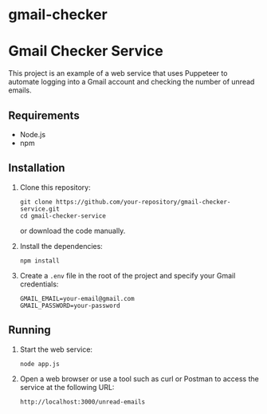 # gmail-checker

# Gmail Checker Service

This project is an example of a web service that uses Puppeteer to automate logging into a Gmail account and checking the number of unread emails.

## Requirements

- Node.js
- npm

## Installation

1. Clone this repository:

   ```
   git clone https://github.com/your-repository/gmail-checker-service.git
   cd gmail-checker-service
   ```

   or download the code manually.

2. Install the dependencies:

   ```
   npm install
   ```

3. Create a `.env` file in the root of the project and specify your Gmail credentials:

   ```
   GMAIL_EMAIL=your-email@gmail.com
   GMAIL_PASSWORD=your-password
   ```

## Running

1. Start the web service:

   ```
   node app.js
   ```

2. Open a web browser or use a tool such as curl or Postman to access the service at the following URL:

   ```
   http://localhost:3000/unread-emails
   ```
